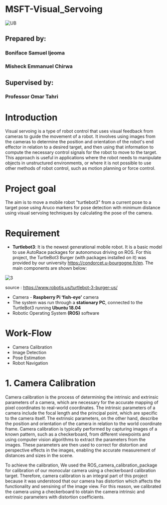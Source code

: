 # MSFT-Visual_Servoing
![UB](https://user-images.githubusercontent.com/62597513/145659645-9ab35c4d-694e-499d-8fad-6bf1091d32ec.jpeg)

## Prepared by:
### Boniface Samuel Ijeoma
### Misheck Emmanuel Chirwa

## Supervised by: 
   ###            Professor Omar Tahri
   
   
   
# Introduction
Visual servoing is a type of robot control that uses visual feedback from cameras to guide the movement of a robot. It involves using images from the cameras to determine the position and orientation of the robot's end effector in relation to a desired target, and then using that information to compute the necessary control signals for the robot to move to the target. This approach is useful in applications where the robot needs to manipulate objects in unstructured environments, or where it is not possible to use other methods of robot control, such as motion planning or force control.

# Project goal
The aim is to move a mobile robot "turtlebot3" from a current pose to a target pose using Aruco markers for pose detection with minimum distance using visual servoing techniques by calculating the pose of the camera.

 # Requirement 
- **Turtlebot3**: It is the newest generational mobile robot. It is a basic model to use AutoRace packages for autonomous driving on ROS. For this project, the TurtleBot3 Burger (with packages installed on it) was  provided by our university https://condorcet.u-bourgogne.fr/en.  The main components are shown below: 

![3](https://user-images.githubusercontent.com/62597513/145630186-4da6bcb0-b4aa-4c0d-b006-39453fabb56b.png)

source : https://www.robotis.us/turtlebot-3-burger-us/

- Camera - **Raspberry Pi ‘fish-eye’** camera
- The system was run through a **stationary PC**, connected to the TurtleBot3 running **Ubuntu 18.04**
- Robotic Operating System **(ROS)** software

# Work-Flow
- Camera Calibration
- Image Detection
- Pose Estimation
- Robot Navigation

# 1. Camera Calibration
Camera calibration is the process of determining the intrinsic and extrinsic parameters of a camera, which are necessary for the accurate mapping of pixel coordinates to real-world coordinates. The intrinsic parameters of a camera include the focal length and the principal point, which are specific to the camera itself. The extrinsic parameters, on the other hand, describe the position and orientation of the camera in relation to the world coordinate frame. Camera calibration is typically performed by capturing images of a known pattern, such as a checkerboard, from different viewpoints and using computer vision algorithms to extract the parameters from the images. These parameters are then used to correct for distortion and perspective effects in the images, enabling the accurate measurement of distances and sizes in the scene.

 To achieve the calibration, We used the ROS_camera_calibration_package for calibration of our monocular camera using a checkerboard calibration target. Therefore, camera calibration is an integral part of this project because it was understood that our camera has distortion which affects the functionality and sensining of the image view. For this reason, we calibrated the camera using a checkerboard to obtain the camera intrinsic and extrinsic parameters with distortion coefficients.
